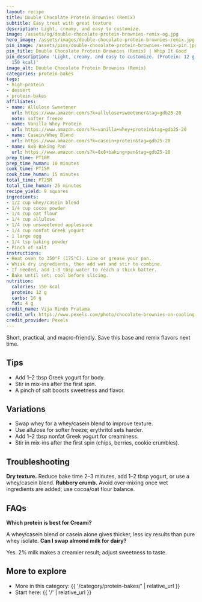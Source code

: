 ```yaml
---
layout: recipe
title: Double Chocolate Protein Brownies (Remix)
subtitle: Easy treat with great texture
description: Light, creamy, and easy to customize.
image: /assets/og/double-chocolate-protein-brownies-remix-og.jpg
hero_image: /assets/images/double-chocolate-protein-brownies-remix.jpg
pin_image: /assets/pins/double-chocolate-protein-brownies-remix-pin.jpg
pin_title: Double Chocolate Protein Brownies (Remix) | Whip It Good
pin_description: 'Light, creamy, and easy to customize. (Protein: 12 g, Calories:
  150 kcal)'
image_alt: Double Chocolate Protein Brownies (Remix)
categories: protein-bakes
tags:
- high-protein
- dessert
- protein-bakes
affiliates:
- name: Allulose Sweetener
  url: https://www.amazon.com/s?k=allulose+sweetener&tag=gdb25-20
  note: softer freeze
- name: Vanilla Whey Protein
  url: https://www.amazon.com/s?k=vanilla+whey+protein&tag=gdb25-20
- name: Casein/Whey Blend
  url: https://www.amazon.com/s?k=casein+protein&tag=gdb25-20
- name: 8x8 Baking Pan
  url: https://www.amazon.com/s?k=8x8+baking+pan&tag=gdb25-20
prep_time: PT10M
prep_time_human: 10 minutes
cook_time: PT15M
cook_time_human: 15 minutes
total_time: PT25M
total_time_human: 25 minutes
recipe_yield: 9 squares
ingredients:
- 1/2 cup whey/casein blend
- 1/4 cup cocoa powder
- 1/4 cup oat flour
- 1/4 cup allulose
- 1/4 cup unsweetened applesauce
- 1/4 cup nonfat Greek yogurt
- 1 large egg
- 1/4 tsp baking powder
- Pinch of salt
instructions:
- Heat oven to 350°F (175°C). Line or grease your pan.
- Whisk dry ingredients, then add wet and stir to combine.
- If needed, add 1–3 tbsp water to reach a thick batter.
- Bake until set; cool before slicing.
nutrition:
  calories: 150 kcal
  protein: 12 g
  carbs: 16 g
  fat: 4 g
credit_name: Vija Rindo Pratama
credit_url: https://www.pexels.com/photo/chocolate-brownies-on-cooling-rack-13072135/
credit_provider: Pexels
---
```

Short, practical, and macro-friendly. Save this base and remix flavors next time.

## Tips
- Add 1–2 tbsp Greek yogurt for body.
- Stir in mix-ins after the first spin.
- A pinch of salt boosts sweetness and flavor.

## Variations
- Swap whey for a whey/casein blend to improve texture.
- Use allulose for softer freeze; erythritol sets harder.
- Add 1–2 tbsp nonfat Greek yogurt for creaminess.
- Stir in mix-ins after the first spin (chips, berries, cookie crumbles).

## Troubleshooting
**Dry texture.** Reduce bake time 2–3 minutes, add 1–2 tbsp yogurt, or use a whey/casein blend.
**Rubbery crumb.** Avoid over-mixing once wet ingredients are added; use cocoa/oat flour balance.

## FAQs
**Which protein is best for Creami?**

A whey/casein blend or casein alone gives thicker, less icy results than pure whey isolate.
**Can I swap almond milk for dairy?**

Yes. 2% milk makes a creamier result; adjust sweetness to taste.

## More to explore
- More in this category: {{ '/category/protein-bakes/' | relative_url }}
- Start here: {{ '/' | relative_url }}
